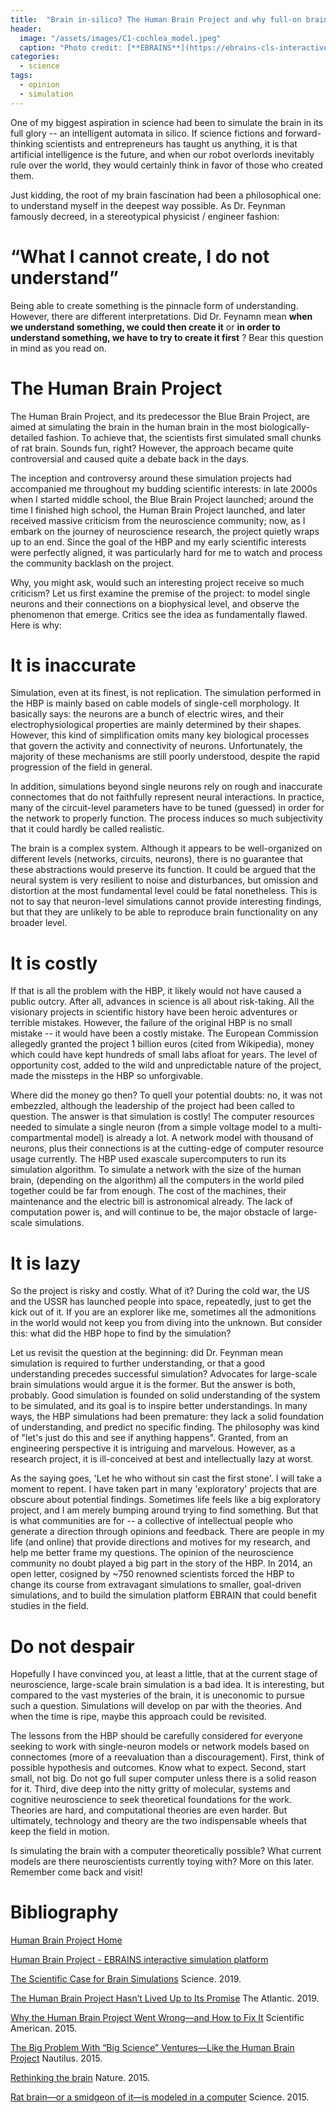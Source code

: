 ```yaml
---
title:  "Brain in-silico? The Human Brain Project and why full-on brain simulation is a bad idea."
header:
  image: "/assets/images/C1-cochlea_model.jpeg"
  caption: "Photo credit: [**EBRAINS**](https://ebrains-cls-interactive.github.io/)"
categories: 
  - science
tags:
  - opinion
  - simulation
---
```


One of my biggest aspiration in science had been to simulate the brain in its full glory -- an intelligent automata in silico. If science fictions and forward-thinking scientists and entrepreneurs has taught us anything, it is that artificial intelligence is the future, and when our robot overlords inevitably rule over the world, they would certainly think in favor of those who created them.

Just kidding, the root of my brain fascination had been a philosophical one: to understand myself in the deepest way possible. As Dr. Feynman famously decreed, in a stereotypical physicist / engineer fashion:
# “What I cannot create, I do not understand”
Being able to create something is the pinnacle form of understanding. However, there are different interpretations. Did Dr. Feynamn mean **when we understand something, we could then create it** or **in order to understand something, we have to try to create it first** ? Bear this question in mind as you read on.

# The Human Brain Project
The Human Brain Project, and its predecessor the Blue Brain Project, are aimed at simulating the brain in the human brain in the most biologically-detailed fashion. To achieve that, the scientists first simulated small chunks of rat brain. Sounds fun, right? However, the approach became quite controversial and caused quite a debate back in the days.

The inception and controversy around these simulation projects had accompanied me throughout my budding scientific interests: in late 2000s when I started middle school, the Blue Brain Project launched; around the time I finished high school, the Human Brain Project launched, and later received massive criticism from the neuroscience community; now, as I embark on the journey of neuroscience research, the project quietly wraps up to an end. Since the goal of the HBP and my early scientific interests were perfectly aligned, it was particularly hard for me to watch and process the community backlash on the project.

Why, you might ask, would such an interesting project receive so much criticism? Let us first examine the premise of the project: to model single neurons and their connections on a biophysical level, and observe the phenomenon that emerge. Critics see the idea as fundamentally flawed. Here is why:

# It is inaccurate
Simulation, even at its finest, is not replication. The simulation performed in the HBP is mainly based on cable models of single-cell morphology. It basically says: the neurons are a bunch of electric wires, and their electrophysiological properties are mainly determined by their shapes. However, this kind of simplification omits many key biological processes that govern the activity and connectivity of neurons. Unfortunately, the majority of these mechanisms are still poorly understood, despite the rapid progression of the field in general.

In addition, simulations beyond single neurons rely on rough and inaccurate connectomes that do not faithfully represent neural interactions. In practice, many of the circuit-level parameters have to be tuned (guessed) in order for the network to properly function. The process induces so much subjectivity that it could hardly be called realistic.

The brain is a complex system. Although it appears to be well-organized on different levels (networks, circuits, neurons), there is no guarantee that these abstractions would preserve its function. It could be argued that the neural system is very resilient to noise and disturbances, but omission and distortion at the most fundamental level could be fatal nonetheless. This is not to say that neuron-level simulations cannot provide interesting findings, but that they are unlikely to be able to reproduce brain functionality on any broader level.

# It is costly
If that is all the problem with the HBP, it likely would not have caused a public outcry. After all, advances in science is all about risk-taking. All the visionary projects in scientific history have been heroic adventures or terrible mistakes. However, the failure of the original HBP is no small mistake -- it would have been a costly mistake. The European Commission allegedly granted the project 1 billion euros (cited from Wikipedia), money which could have kept hundreds of small labs afloat for years. The level of opportunity cost, added to the wild and unpredictable nature of the project, made the missteps in the HBP so unforgivable.

Where did the money go then? To quell your potential doubts: no, it was not embezzled, although the leadership of the project had been called to question. The answer is that simulation is costly! The computer resources needed to simulate a single neuron (from a simple voltage model to a multi-compartmental model) is already a lot. A network model with thousand of neurons, plus their connections is at the cutting-edge of computer resource usage currently. The HBP used exascale supercomputers to run its simulation algorithm. To simulate a network with the size of the human brain, (depending on the algorithm) all the computers in the world piled together could be far from enough. The cost of the machines, their maintenance and the electric bill is astronomical already. The lack of computation power is, and will continue to be, the major obstacle of large-scale simulations.

# It is lazy
So the project is risky and costly. What of it? During the cold war, the US and the USSR has launched people into space, repeatedly, just to get the kick out of it. If you are an explorer like me, sometimes all the admonitions in the world would not keep you from diving into the unknown. But consider this: what did the HBP hope to find by the simulation?

Let us revisit the question at the beginning: did Dr. Feynman mean simulation is required to further understanding, or that a good understanding precedes successful simulation? Advocates for large-scale brain simulations would argue it is the former. But the answer is both, probably. Good simulation is founded on solid understanding of the system to be simulated, and its goal is to inspire better understandings. In many ways, the HBP simulations had been premature: they lack a solid foundation of understanding, and predict no specific finding. The philosophy was kind of "let's just do this and see if anything happens". Granted, from an engineering perspective it is intriguing and marvelous. However, as a research project, it is ill-conceived at best and intellectually lazy at worst.

As the saying goes, 'Let he who without sin cast the first stone'. I will take a moment to repent. I have taken part in many 'exploratory' projects that are obscure about potential findings. Sometimes life feels like a big exploratory project, and I am merely bumping around trying to find something. But that is what communities are for -- a collective of intellectual people who generate a direction through opinions and feedback. There are people in my life (and online) that provide directions and motives for my research, and help me better frame my questions. The opinion of the neuroscience community no doubt played a big part in the story of the HBP. In 2014, an open letter, cosigned by ~750 renowned scientists forced the HBP to change its course from extravagant simulations to smaller, goal-driven simulations, and to build the simulation platform EBRAIN that could benefit studies in the field.

# Do not despair
Hopefully I have convinced you, at least a little, that at the current stage of neuroscience, large-scale brain simulation is a bad idea. It is interesting, but compared to the vast mysteries of the brain, it is uneconomic to pursue such a question. Simulations will develop on par with the theories. And when the time is ripe, maybe this approach could be revisited.

The lessons from the HBP should be carefully considered for everyone seeking to work with single-neuron models or network models based on connectomes (more of a reevaluation than a discouragement). First, think of possible hypothesis and outcomes. Know what to expect. Second, start small, not big. Do not go full super computer unless there is a solid reason for it. Third, dive deep into the nitty gritty of molecular, systems and cognitive neuroscience to seek theoretical foundations for the work. Theories are hard, and computational theories are even harder. But ultimately, technology and theory are the two indispensable wheels that keep the field in motion.

Is simulating the brain with a computer theoretically possible? What current models are there neuroscientists currently toying with? More on this later. Remember come back and visit!

# Bibliography
[Human Brain Project Home](https://www.humanbrainproject.eu/en/)

[Human Brain Project - EBRAINS  interactive simulation platform](https://ebrains-cls-interactive.github.io/)

[The Scientific Case for Brain Simulations](https://www.sciencedirect.com/science/article/pii/S0896627319302909) Science. 2019.

[The Human Brain Project Hasn’t Lived Up to Its Promise](https://www.theatlantic.com/science/archive/2019/07/ten-years-human-brain-project-simulation-markram-ted-talk/594493/) The Atlantic. 2019.

[Why the Human Brain Project Went Wrong—and How to Fix It](https://www.scientificamerican.com/article/why-the-human-brain-project-went-wrong-and-how-to-fix-it/) Scientific American. 2015.

[The Big Problem With “Big Science” Ventures—Like the Human Brain Project](https://nautil.us/blog/the-big-problem-with-big-science-ventureslike-the-human-brain-project) Nautilus. 2015.

[Rethinking the brain](https://www.nature.com/articles/519389a) Nature. 2015.

[Rat brain—or a smidgeon of it—is modeled in a computer](https://www.science.org/content/article/rat-brain-or-smidgeon-it-modeled-computer) Science. 2015.